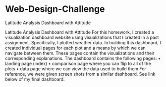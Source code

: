 # Web-Design-Challenge
Latitude Analysis Dashboard with Attitude

Latitude Analysis Dashboard with Attitude
For this homework, I created a visualization dashboard website using visualizations that I created in a past assignment. Specifically, I plotted weather data. In building this dashboard, I created individual pages for each plot and a means by which we can navigate between them. These pages contain the visualizations and their corresponding explanations. The dashboard contains the following pages:
•	landing page (index)
•	comparison page where you can flip to all of the plots
•	data page where we can view the data used to build them
For reference, we were given screen shots from a similar dashboard. See link below of my final dashboard:
